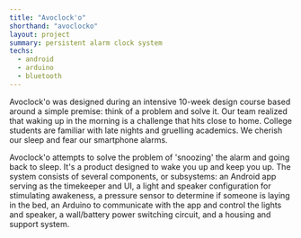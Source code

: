 ```yaml
---
title: "Avoclock'o"
shorthand: "avoclocko"
layout: project
summary: persistent alarm clock system
techs:
  - android
  - arduino
  - bluetooth
---
```

Avoclock'o was designed during an intensive 10-week design course based around a simple premise: think of a problem and solve it. Our team realized that waking up in the morning is a challenge that hits close to home. College students are familiar with late nights and gruelling academics. We cherish our sleep and fear our smartphone alarms.

Avoclock'o attempts to solve the problem of 'snoozing' the alarm and going back to sleep. It's a product designed to wake you up and keep you up. The system consists of several components, or subsystems: an Android app serving as the timekeeper and UI, a light and speaker configuration for stimulating awakeness, a pressure sensor to determine if someone is laying in the bed, an Arduino to communicate with the app and control the lights and speaker, a wall/battery power switching circuit, and a housing and support system.
